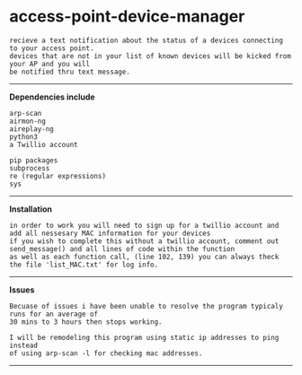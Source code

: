 # access-point-device-manager
    recieve a text notification about the status of a devices connecting to your access point.
    devices that are not in your list of known devices will be kicked from your AP and you will 
    be notified thru text message. 


***
**Dependencies include** 
   
    arp-scan
    airmon-ng
    aireplay-ng
    python3
    a Twillio account
    
    pip packages
    subprocess
    re (regular expressions)
    sys

***
**Installation**
    
    in order to work you will need to sign up for a twillio account and add all nessesary MAC information for your devices
    if you wish to complete this without a twillio account, comment out send_message() and all lines of code within the function
    as well as each function call, (line 102, 139) you can always theck the file 'list_MAC.txt' for log info. 

***
**Issues**
 
    Becuase of issues i have been unable to resolve the program typicaly runs for an average of 
    30 mins to 3 hours then stops working.
    
    I will be remodeling this program using static ip addresses to ping instead 
    of using arp-scan -l for checking mac addresses.
    
***

    
